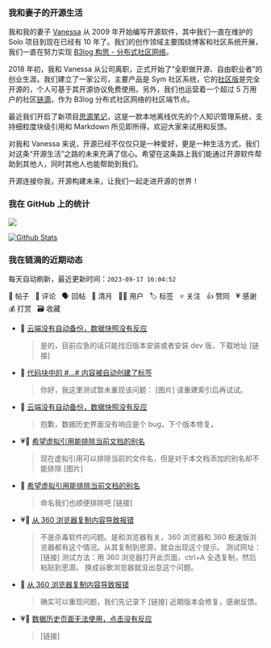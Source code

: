 ### 我和妻子的开源生活

我和我的妻子 [Vanessa](https://github.com/Vanessa219) 从 2009 年开始编写开源软件，其中我们一直在维护的 Solo 项目到现在已经有 10 年了。我们的创作领域主要围绕博客和社区系统开展，我们一直在努力实现 [B3log 构思 - 分布式社区网络](https://ld246.com/article/1546941897596)。

2018 年初，我和 Vanessa 从公司离职，正式开始了“全职做开源、自由职业者”的创业生涯。我们建立了一家公司，主要产品是 Sym 社区系统，它的[社区版](https://github.com/88250/symphony)是完全开源的，个人可基于其开源协议免费使用。另外，我们也运营着一个超过 5 万用户的社区[链滴](https://ld246.com)，作为 B3log 分布式社区网络的社区端节点。

最近我们开启了新项目[思源笔记](https://github.com/siyuan-note/siyuan)，这是一款本地离线优先的个人知识管理系统，支持细粒度块级引用和 Markdown 所见即所得，欢迎大家来试用和反馈。

对我和 Vanessa 来说，开源已经不仅仅只是一种爱好，更是一种生活方式，我们对这条“开源生活”之路的未来充满了信心。希望在这条路上我们能通过开源软件帮助到其他人，同时其他人也能帮助到我们。

开源连接你我，开源构建未来，让我们一起走进开源的世界！

### 我在 GitHub 上的统计

<a title="Hits" target="_blank" href="https://github.com/88250/88250"><img src="https://hits.b3log.org/88250/88250.svg"></a>

[![Github Stats](https://github-readme-stats.vercel.app/api?username=88250&theme=tokyonight&show_icons=true)](https://github.com/88250)

<!--events start -->

### 我在链滴的近期动态

每天自动刷新，最近更新时间：`2023-09-17 16:04:52`

📝 帖子 &nbsp; 💬 评论 &nbsp; 🗣 回帖 &nbsp; 🌙 清月 &nbsp; 👨‍💻 用户 &nbsp; 🏷️ 标签 &nbsp; ⭐️ 关注 &nbsp; 👍 赞同 &nbsp; 💗 感谢 &nbsp; 💰 打赏 &nbsp; 🗃 收藏

* 💬 [云端没有自动备份，数据快照没有反应](https://ld246.com/article/1694922161098/comment/1694922706900#comments)

  > 是的，目前应急的话只能找旧版本安装或者安装 dev 版，下载地址 [链接]
* 💬 [代码块中的 #...# 内容被自动创建了标签](https://ld246.com/article/1694920907706/comment/1694922652122#comments)

  > 你好，我这里测试暂未重现该问题： [图片] 请重建索引后再试试。
* 💬 [云端没有自动备份，数据快照没有反应](https://ld246.com/article/1694922161098/comment/1694922205891#comments)

  > 抱歉，数据历史界面没有响应是个 bug，下个版本修复。
* 💗📝 [希望虚拟引用能排除当前文档的别名](https://ld246.com/article/1694671486016)

  > 现在虚拟引用可以排除当前的文件名，但是对于本文档添加的别名却不能排除 [图片]
* 💬 [希望虚拟引用能排除当前文档的别名](https://ld246.com/article/1694671486016/comment/1694919453259#comments)

  > 命名我们也顺便排除吧 [链接]
* 💗💬 [从 360 浏览器复制内容导致报错](https://ld246.com/article/1694782535805/comment/1694868286705#comments)

  > 不是杀毒软件的问题。是和浏览器有关，360 浏览器和 360 极速版浏览器都有这个情况。从其复制到思源，就会出现这个提示。 测试网址：[链接] 测试方法：用 360 浏览器打开此页面，ctrl+A 全选复制，然后粘贴到思源。 换成谷歌浏览器就没出息这个问题。
* 💬 [从 360 浏览器复制内容导致报错](https://ld246.com/article/1694782535805/comment/1694917637364#comments)

  > 确实可以重现问题，我们先记录下 [链接] 近期版本会修复，感谢反馈。
* 💗💬 [数据历史页面无法使用，点击没有反应](https://ld246.com/article/1694887005531/comment/1694887523319#comments)

  > [链接]


<!--events end -->
